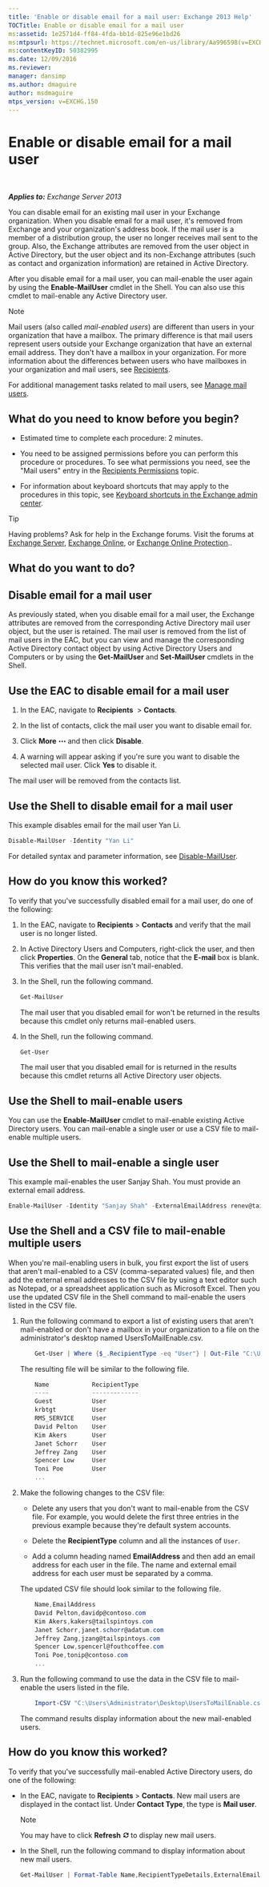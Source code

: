 ```yaml
---
title: 'Enable or disable email for a mail user: Exchange 2013 Help'
TOCTitle: Enable or disable email for a mail user
ms:assetid: 1e2571d4-ff84-4fda-bb1d-825e96e1bd26
ms:mtpsurl: https://technet.microsoft.com/en-us/library/Aa996598(v=EXCHG.150)
ms:contentKeyID: 50382995
ms.date: 12/09/2016
ms.reviewer: 
manager: dansimp
ms.author: dmaguire
author: msdmaguire
mtps_version: v=EXCHG.150
---
```


# Enable or disable email for a mail user

 

_**Applies to:** Exchange Server 2013_

You can disable email for an existing mail user in your Exchange organization. When you disable email for a mail user, it's removed from Exchange and your organization's address book. If the mail user is a member of a distribution group, the user no longer receives mail sent to the group. Also, the Exchange attributes are removed from the user object in Active Directory, but the user object and its non-Exchange attributes (such as contact and organization information) are retained in Active Directory.

After you disable email for a mail user, you can mail-enable the user again by using the **Enable-MailUser** cmdlet in the Shell. You can also use this cmdlet to mail-enable any Active Directory user.

> [!NOTE]
> Mail users (also called <EM>mail-enabled users</EM>) are different than users in your organization that have a mailbox. The primary difference is that mail users represent users outside your Exchange organization that have an external email address. They don't have a mailbox in your organization. For more information about the differences between users who have mailboxes in your organization and mail users, see <A href="recipients-exchange-2013-help.md">Recipients</A>.

For additional management tasks related to mail users, see [Manage mail users](https://docs.microsoft.com/en-us/exchange/recipients-in-exchange-online/manage-mail-users).

## What do you need to know before you begin?

  - Estimated time to complete each procedure: 2 minutes.

  - You need to be assigned permissions before you can perform this procedure or procedures. To see what permissions you need, see the "Mail users" entry in the [Recipients Permissions](recipients-permissions-exchange-2013-help.md) topic.

  - For information about keyboard shortcuts that may apply to the procedures in this topic, see [Keyboard shortcuts in the Exchange admin center](keyboard-shortcuts-in-the-exchange-admin-center-2013-help.md).

> [!TIP]
> Having problems? Ask for help in the Exchange forums. Visit the forums at <A href="https://go.microsoft.com/fwlink/p/?linkid=60612">Exchange Server</A>, <A href="https://go.microsoft.com/fwlink/p/?linkid=267542">Exchange Online</A>, or <A href="https://go.microsoft.com/fwlink/p/?linkid=285351">Exchange Online Protection</A>..

## What do you want to do?

## Disable email for a mail user

As previously stated, when you disable email for a mail user, the Exchange attributes are removed from the corresponding Active Directory mail user object, but the user is retained. The mail user is removed from the list of mail users in the EAC, but you can view and manage the corresponding Active Directory contact object by using Active Directory Users and Computers or by using the **Get-MailUser** and **Set-MailUser** cmdlets in the Shell.

## Use the EAC to disable email for a mail user

1. In the EAC, navigate to **Recipients**  \> **Contacts**.

2. In the list of contacts, click the mail user you want to disable email for.

3. Click **More** ![More Options Icon](images/JJ150550.5381819e-3b21-4873-8714-e9b956290b28(EXCHG.150).gif "More Options Icon") and then click **Disable**.

4. A warning will appear asking if you're sure you want to disable the selected mail user. Click **Yes** to disable it.

The mail user will be removed from the contacts list.

## Use the Shell to disable email for a mail user

This example disables email for the mail user Yan Li.

```powershell
Disable-MailUser -Identity "Yan Li"
```

For detailed syntax and parameter information, see [Disable-MailUser](https://technet.microsoft.com/en-us/library/aa998578\(v=exchg.150\)).

## How do you know this worked?

To verify that you've successfully disabled email for a mail user, do one of the following:

1. In the EAC, navigate to **Recipients** \> **Contacts** and verify that the mail user is no longer listed.

2. In Active Directory Users and Computers, right-click the user, and then click **Properties**. On the **General** tab, notice that the **E-mail** box is blank. This verifies that the mail user isn't mail-enabled.

3. In the Shell, run the following command.

    ```powershell
    Get-MailUser
    ```

    The mail user that you disabled email for won't be returned in the results because this cmdlet only returns mail-enabled users.

4. In the Shell, run the following command.

    ```powershell
    Get-User
    ```

    The mail user that you disabled email for is returned in the results because this cmdlet returns all Active Directory user objects.

## Use the Shell to mail-enable users

You can use the **Enable-MailUser** cmdlet to mail-enable existing Active Directory users. You can mail-enable a single user or use a CSV file to mail-enable multiple users.

## Use the Shell to mail-enable a single user

This example mail-enables the user Sanjay Shah. You must provide an external email address.

```powershell
Enable-MailUser -Identity "Sanjay Shah" -ExternalEmailAddress renev@tailspintoys.com
```

## Use the Shell and a CSV file to mail-enable multiple users

When you're mail-enabling users in bulk, you first export the list of users that aren't mail-enabled to a CSV (comma-separated values) file, and then add the external email addresses to the CSV file by using a text editor such as Notepad, or a spreadsheet application such as Microsoft Excel. Then you use the updated CSV file in the Shell command to mail-enable the users listed in the CSV file.

1. Run the following command to export a list of existing users that aren't mail-enabled or don't have a mailbox in your organization to a file on the administrator's desktop named UsersToMailEnable.csv.

    ```powershell
        Get-User | Where {$_.RecipientType -eq "User"} | Out-File "C:\Users\Administrator\Desktop\UsersToMailEnable.csv"
    ```

    The resulting file will be similar to the following file.

    ```powershell
        Name            RecipientType
        ----            -------------
        Guest           User
        krbtgt          User
        RMS_SERVICE     User
        David Pelton    User
        Kim Akers       User
        Janet Schorr    User
        Jeffrey Zang    User
        Spencer Low     User
        Toni Poe        User
        ...
    ```

2. Make the following changes to the CSV file:

      - Delete any users that you don't want to mail-enable from the CSV file. For example, you would delete the first three entries in the previous example because they're default system accounts.

      - Delete the **RecipientType** column and all the instances of `User`.

      - Add a column heading named **EmailAddress** and then add an email address for each user in the file. The name and external email address for each user must be separated by a comma.

    The updated CSV file should look similar to the following file.

    ```powershell
        Name,EmailAddress
        David Pelton,davidp@contoso.com
        Kim Akers,kakers@tailspintoys.com
        Janet Schorr,janet.schorr@adatum.com
        Jeffrey Zang,jzang@tailspintoys.com
        Spencer Low,spencerl@fouthcoffee.com
        Toni Poe,tonip@contoso.com
        ...
    ```

3. Run the following command to use the data in the CSV file to mail-enable the users listed in the file.

    ```powershell
        Import-CSV "C:\Users\Administrator\Desktop\UsersToMailEnable.csv" | ForEach-Object {Enable-MailUser -Identity $_.Name -ExternalEmailAddress $_.EmailAddress}
    ```

    The command results display information about the new mail-enabled users.

## How do you know this worked?

To verify that you've successfully mail-enabled Active Directory users, do one of the following:

  - In the EAC, navigate to **Recipients** \> **Contacts**. New mail users are displayed in the contact list. Under **Contact Type**, the type is **Mail user**.

    > [!NOTE]
    > You may have to click <STRONG>Refresh</STRONG> <IMG title="Refresh Icon" alt="Refresh Icon" src="images/Dn624163.85f271ca-32a4-426c-842a-d2172567099d(EXCHG.150).gif"> to display new mail users.

  - In the Shell, run the following command to display information about new mail users.

    ```powershell
    Get-MailUser | Format-Table Name,RecipientTypeDetails,ExternalEmailAddress
    ```
